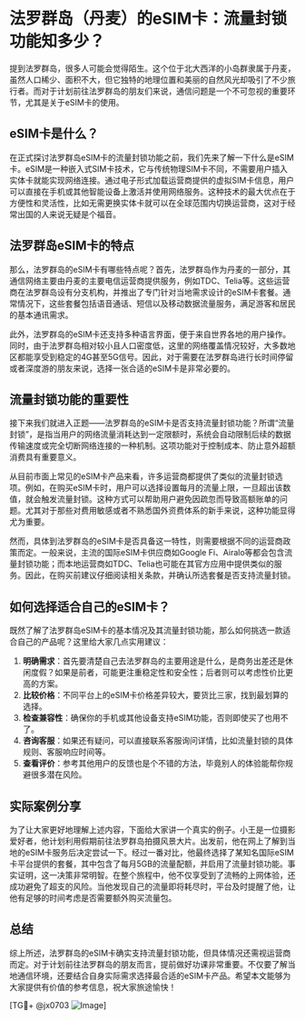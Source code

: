 # 法罗群岛（丹麦）的eSIM卡：流量封锁功能知多少？

提到法罗群岛，很多人可能会觉得陌生。这个位于北大西洋的小岛群隶属于丹麦，虽然人口稀少、面积不大，但它独特的地理位置和美丽的自然风光却吸引了不少旅行者。而对于计划前往法罗群岛的朋友们来说，通信问题是一个不可忽视的重要环节，尤其是关于eSIM卡的使用。

## eSIM卡是什么？

在正式探讨法罗群岛eSIM卡的流量封锁功能之前，我们先来了解一下什么是eSIM卡。eSIM是一种嵌入式SIM卡技术，它与传统物理SIM卡不同，不需要用户插入实体卡就能实现网络连接。通过电子形式加载运营商提供的虚拟SIM卡信息，用户可以直接在手机或其他智能设备上激活并使用网络服务。这种技术的最大优点在于方便性和灵活性，比如无需更换实体卡就可以在全球范围内切换运营商，这对于经常出国的人来说无疑是个福音。

## 法罗群岛eSIM卡的特点

那么，法罗群岛的eSIM卡有哪些特点呢？首先，法罗群岛作为丹麦的一部分，其通信网络主要由丹麦的主要电信运营商提供服务，例如TDC、Telia等。这些运营商在法罗群岛设有分支机构，并推出了专门针对当地需求设计的eSIM卡套餐。通常情况下，这些套餐包括语音通话、短信以及移动数据流量服务，满足游客和居民的基本通讯需求。

此外，法罗群岛的eSIM卡还支持多种语言界面，便于来自世界各地的用户操作。同时，由于法罗群岛相对较小且人口密度低，这里的网络覆盖情况较好，大多数地区都能享受到稳定的4G甚至5G信号。因此，对于需要在法罗群岛进行长时间停留或者深度游的朋友来说，选择一张合适的eSIM卡是非常必要的。

## 流量封锁功能的重要性

接下来我们就进入正题——法罗群岛的eSIM卡是否支持流量封锁功能？所谓“流量封锁”，是指当用户的网络流量消耗达到一定限额时，系统会自动限制后续的数据传输速度或完全切断网络连接的一种机制。这项功能对于控制成本、防止意外超额消费具有重要意义。

从目前市面上常见的eSIM卡产品来看，许多运营商都提供了类似的流量封锁选项。例如，在购买eSIM卡时，用户可以选择设置每月的流量上限，一旦超出该数值，就会触发流量封锁。这种方式可以帮助用户避免因疏忽而导致高额账单的问题。尤其对于那些对费用敏感或者不熟悉国外资费体系的新手来说，这种功能显得尤为重要。

然而，具体到法罗群岛的eSIM卡是否具备这一特性，则需要根据不同的运营商政策而定。一般来说，主流的国际eSIM卡供应商如Google Fi、Airalo等都会包含流量封锁功能；而本地运营商如TDC、Telia也可能在其官方应用中提供类似的服务。因此，在购买前建议仔细阅读相关条款，并确认所选套餐是否支持流量封锁。

## 如何选择适合自己的eSIM卡？

既然了解了法罗群岛eSIM卡的基本情况及其流量封锁功能，那么如何挑选一款适合自己的产品呢？这里给大家几点实用建议：

1. **明确需求**：首先要清楚自己去法罗群岛的主要用途是什么，是商务出差还是休闲度假？如果是前者，可能更注重稳定性和安全性；后者则可以考虑性价比更高的方案。
2. **比较价格**：不同平台上的eSIM卡价格差异较大，要货比三家，找到最划算的选择。
3. **检查兼容性**：确保你的手机或其他设备支持eSIM功能，否则即使买了也用不了。
4. **咨询客服**：如果还有疑问，可以直接联系客服询问详情，比如流量封锁的具体规则、客服响应时间等。
5. **查看评价**：参考其他用户的反馈也是个不错的方法，毕竟别人的体验能帮你规避很多潜在风险。

## 实际案例分享

为了让大家更好地理解上述内容，下面给大家讲一个真实的例子。小王是一位摄影爱好者，他计划利用假期前往法罗群岛拍摄风景大片。出发前，他在网上了解到当地的eSIM卡服务后决定尝试一下。经过一番对比，他最终选择了某知名国际eSIM卡平台提供的套餐，其中包含了每月5GB的流量配额，并启用了流量封锁功能。事实证明，这一决策非常明智。在整个旅程中，他不仅享受到了流畅的上网体验，还成功避免了超支的风险。当他发现自己的流量即将耗尽时，平台及时提醒了他，让他有足够的时间考虑是否需要额外购买流量包。

## 总结

综上所述，法罗群岛的eSIM卡确实支持流量封锁功能，但具体情况还需视运营商而定。对于计划前往法罗群岛的朋友而言，提前做好功课非常重要。不仅要了解当地通信环境，还要结合自身实际需求选择最合适的eSIM卡产品。希望本文能够为大家提供有价值的参考信息，祝大家旅途愉快！

[TG💪+ @jx0703 ![Image](https://github.com/user-attachments/assets/dbca1d08-cadb-493c-b0ec-ad6f7a83f270)]